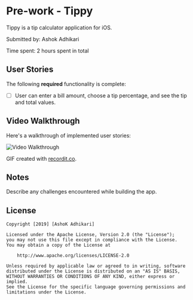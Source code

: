 # Pre-work - Tippy

Tippy is a tip calculator application for iOS.

Submitted by: Ashok Adhikari

Time spent: 2 hours spent in total

## User Stories

The following **required** functionality is complete:

* [ ] User can enter a bill amount, choose a tip percentage, and see the tip and total values.


## Video Walkthrough 

Here's a walkthrough of implemented user stories:

<img src='http://g.recordit.co/zCURnNeUhD.gif' title='Video Walkthrough' width='' alt='Video Walkthrough' />

GIF created with [recordit.co](http://recordit.co/).

## Notes

Describe any challenges encountered while building the app.

## License

    Copyright [2019] [AshoK Adhikari]

    Licensed under the Apache License, Version 2.0 (the "License");
    you may not use this file except in compliance with the License.
    You may obtain a copy of the License at

        http://www.apache.org/licenses/LICENSE-2.0

    Unless required by applicable law or agreed to in writing, software
    distributed under the License is distributed on an "AS IS" BASIS,
    WITHOUT WARRANTIES OR CONDITIONS OF ANY KIND, either express or implied.
    See the License for the specific language governing permissions and
    limitations under the License.
